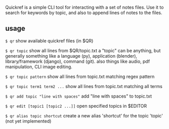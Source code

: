Quickref is a simple CLI tool for interacting with a set of notes files. Use it to search for keywords by topic, and also to append lines of notes to the files.


## usage
`$ qr`
  show available quickref files (in $QR)
  
`$ qr topic`
  show all lines from $QR/topic.txt
  a "topic" can be anything, but generally something like a language (py), application (blender), library/framework (django), command (git). also things like audio, pdf manipulation, CLI image editing.
  
`$ qr topic pattern`
  show all lines from topic.txt matching regex pattern
  
`$ qr topic term1 term2 ...`
  show all lines from topic.txt matching all terms

`$ qr add topic "line with spaces"`
  add "line with spaces" to topic.txt

`$ qr edit [topic1 [topic2 ...]]`
  open specified topics in $EDITOR

`$ qr alias topic shortcut`
  create a new alias 'shortcut' for the topic 'topic' (not yet implemented)
